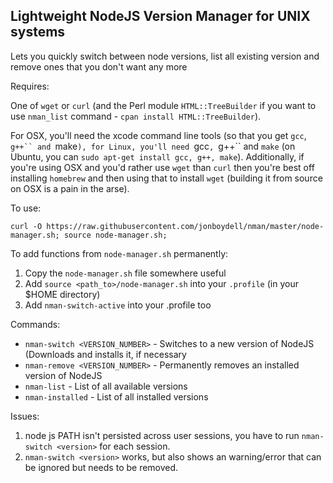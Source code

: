 Lightweight NodeJS Version Manager for UNIX systems
--
Lets you quickly switch between node versions, list all existing version and remove ones that you don't want any more

Requires:

One of `wget` or `curl` (and the Perl module `HTML::TreeBuilder` if you want to use `nman_list` command - `cpan install HTML::TreeBuilder`).

For OSX, you'll need the xcode command line tools (so that you get `gcc`, `g++`` and `make`), for Linux, you'll need `gcc`, `g++`` and `make` (on Ubuntu, you can `sudo apt-get install gcc, g++, make`).  Additionally, if you're using OSX and you'd rather use `wget` than `curl` then you're best off installing `homebrew` and then using that to install `wget` (building it from source on OSX is a pain in the arse).

To use:

`curl -O https://raw.githubusercontent.com/jonboydell/nman/master/node-manager.sh; source node-manager.sh;`

To add functions from `node-manager.sh` permanently:

1. Copy the `node-manager.sh` file somewhere useful
2. Add `source <path_to>/node-manager.sh` into your `.profile` (in your $HOME directory)
2. Add `nman-switch-active` into your .profile too

Commands:

* `nman-switch <VERSION_NUMBER>` - Switches to a new version of NodeJS (Downloads and installs it, if necessary
* `nman-remove <VERSION_NUMBER>` - Permanently removes an installed version of NodeJS
* `nman-list` - List of all available versions
* `nman-installed` - List of all installed versions

Issues:

1. node js PATH isn't persisted across user sessions, you have to run `nman-switch <version>` for each session.
2. `nman-switch <version>` works, but also shows an warning/error that can be ignored but needs to be removed.

